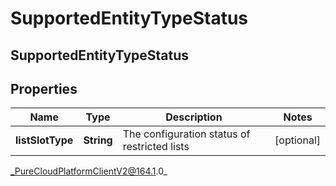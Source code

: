 # SupportedEntityTypeStatus

## SupportedEntityTypeStatus

## Properties

|Name | Type | Description | Notes|
|------------ | ------------- | ------------- | -------------|
| **listSlotType** | **String** | The configuration status of restricted lists | [optional] |



_PureCloudPlatformClientV2@164.1.0_
